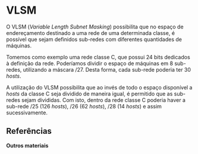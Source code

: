 

# VLSM

O VLSM (*Variable Length Subnet Masking*) possibilita que no espaço de endereçamento destinado a uma rede de uma determinada classe, é possível que sejam definidos sub-redes com diferentes quantidades de máquinas.


Tomemos como exemplo uma rede classe C, que possui 24 bits dedicados à definição da rede. Poderíamos dividir o espaço de máquinas em 8 sub-redes, utilizando a máscara /27. Desta forma, cada sub-rede poderia ter 30 *hosts*.

A utilização do VLSM possibilita que ao invés de todo o espaço disponível a *hosts* da classe C seja dividido de maneira igual, é permitido que as sub-redes sejam divididas. Com isto, dentro da rede classe C poderia haver a sub-rede /25 (126 *hosts*), /26 (62 *hosts*), /28 (14 *hosts*) e assim sucessivamente.

## Referências


**Outros materiais**  

